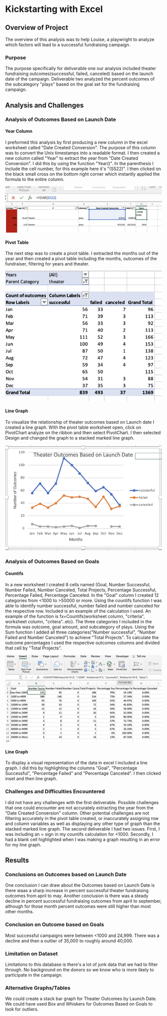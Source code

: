 # Kickstarting with Excel

## Overview of Project
The overview of this analysis was to help Louise, a playwright to analyze which factors will lead to a successful fundraising campaign. 
 
 ### Purpose
The purpose specifically for deliverable one our analysis included theater fundraising outcomes(successful, failed, canceled) based on the launch date of the campaign. Deliverable two analyzed the percent outcomes of the subcategory "plays" based on the goal set for the fundraising campaign. 
 
 ## Analysis and Challenges 

### Analysis of Outcomes Based on Launch Date

#### Year Column 
I preformed this analysis  by first producing a new column in the excel worksheet called "Date Created Conversion". The purpose of this column was to convert the Unix timestamps into a readable format. I then created a new column called "Year" to extract the year from "Date Created Conversion". I did this by using the function "Year()". In the parenthesis I include the cell number, for this example here it's "(S522)". I then clicked on the black small cross on the bottom right corner which instantly applied the formula to the entire column.  
 
 ![Year formula](Yearformula.png)  
 
#### Pivot Table  
 
 The next step was to create a pivot table. I extracted the months out of the year and then created a pivot table including the months, outcomes of the fundraiser, filtering for years and theater.  
  
 ![Pivot Table](Pivottable1.png)  
 
 #### Line Graph  
  
 To visualize the relationship of theater outcomes based on Launch date I created a line graph. With the pivot table worksheet open, click on PivotChart analyze on the ribbon and then select PivotChart. I then selected Design and changed the graph to a stacked marked line graph. 
  
  ![Theater Outcomes Line Graph](Theateroutcomes1.png)  
        
### Analysis of Outcomes Based on Goals 
   
   #### Countifs
 In a new worksheet I created 8 cells named (Goal, Number Successful, Number Failed, Number Canceled, Total Projects, Percentage Successful, Percentage Failed, Percentage Canceled. In the "Goal" column I created 12 categories from <1000 to >50000 or more. Using the countifs function I was able to identify number successful, number failed and number canceled for the respective row. Included is an example of the calculation I used. An example of the function is fx=Countifs(worksheet column, "criteria", worksheet column, "critera"..etc). The three categories I included in the formula was outcome, goal amount, and subcategory of plays. Using the Sum function I added all three categories("Number successful", "Number Failed and Number Canceled") to achieve "Total Projects". To calculate the outcome percentages I used the respective outcomes columns and divided that cell by "Total Projects". 
  
 ![Countif Example](Countifs.png)  
 
 #### Line Graph 
 To display a visual representation of the data in excel I included a line graph. I did this by highlighting the columns "Goal", "Percentage Successful", "Percentage Failed" and "Percentage Canceled". I then clicked inset and then line graph.  
 

### Challenges and Difficulties Encountered 
 
 I did not have any challenges with the first deliverable. Possible challenges that one could encounter are not accurately extracting the year from the "Date Created Conversion" column. Other potential challenges are not filtering accurately in the pivot table created, or inaccurately assigning row and column variables as well as displaying any other type of graph than the stacked marked line graph. The second deliverable I had two issues. First, I was including an = sign in my countifs calculation for <1000. Secondly, I had a blank cell highlighted when I was making a graph resulting in an error for my line graph. 

## Results

### Conclusions on Outcomes based on Launch Date
 
 One conclusion I can draw about the Outcomes based on Launch Date is there waas a sharp increase in percent successful theater fundraising outcomes from april to may. Another conclusion is there was a steady decline in percent successful fundraising outcomes from april to september, although for those month percent outcomes were still higher than most other months. 

### Conclusion on Outcome based on Goals
Most successful campaigns were between <1000 and 24,999. There was a decline and then a outlier of 35,000 to roughly around 40,000.  

### Limitation on Dataset
 Limitations to this database is there's a lot of junk data that we had to filter through. No background on the donors so we know who is more likely to participate in the campaign.  
 
### Alternative Graphs/Tables 

 We could create a stack bar graph for Theater Outcomes by Launch Date. We could have used Box and Whiskers for Outcomes Based on Goals to look for outliers. 
